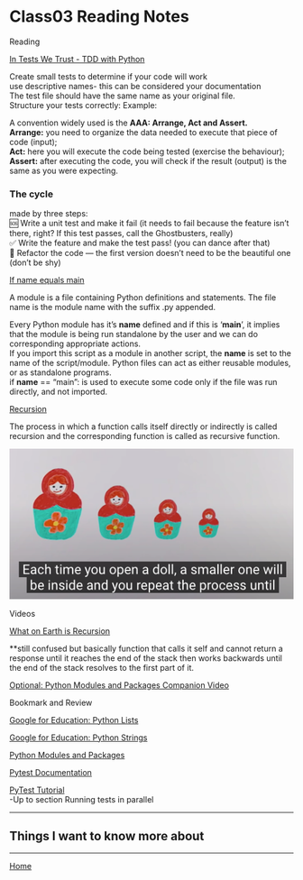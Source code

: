 # Class03 Reading Notes

Reading

[In Tests We Trust - TDD with Python](https://code.likeagirl.io/in-tests-we-trust-tdd-with-python-af69f47e6932)

Create small tests to determine if your code will work   
use descriptive names- this can be considered your documentation   
The test file should have the same name as your original file.   
Structure your tests correctly: Example:

A convention widely used is the **AAA: Arrange, Act and Assert.**   
**Arrange:** you need to organize the data needed to execute that piece of code (input);   
**Act:** here you will execute the code being tested (exercise the behaviour);   
**Assert:** after executing the code, you will check if the result (output) is the same as you were expecting.   

### The cycle
made by three steps:   
🆘 Write a unit test and make it fail (it needs to fail because the feature isn’t there, right? If this test passes, call the Ghostbusters, really)   
✅ Write the feature and make the test pass! (you can dance after that)   
🔵 Refactor the code — the first version doesn’t need to be the beautiful one (don’t be shy)   

[If name equals main](https://www.geeksforgeeks.org/what-does-the-if-__name__-__main__-do/)

A module is a file containing Python definitions and statements. The file name is the module name with the suffix .py appended. 

Every Python module has it’s __name__ defined and if this is ‘__main__’, it implies that the module is being run standalone by the user and we can do corresponding appropriate actions.   
If you import this script as a module in another script, the __name__ is set to the name of the script/module.
Python files can act as either reusable modules, or as standalone programs.   
if __name__ == “main”: is used to execute some code only if the file was run directly, and not imported.


[Recursion](https://www.geeksforgeeks.org/recursion/)

The process in which a function calls itself directly or indirectly is called recursion and the corresponding function is called as recursive function.   

<a href="https://youtu.be/YZcO_jRhvxs"><img src="./img/2022-04-19_18-03-41.png"></a>

Videos

[What on Earth is Recursion](https://www.youtube.com/watch?v=Mv9NEXX1VHc)

**still confused but basically function that calls it self and cannot return a response until it reaches the end of the stack then works backwards until the end of the stack resolves to the first part of it.

[Optional: Python Modules and Packages Companion Video](https://realpython.com/courses/python-modules-packages/)

Bookmark and Review

[Google for Education: Python Lists](https://developers.google.com/edu/python/lists)

[Google for Education: Python Strings](https://developers.google.com/edu/python/strings)

[Python Modules and Packages](https://realpython.com/python-modules-packages/)

[Pytest Documentation](https://docs.pytest.org/en/latest/)

[PyTest Tutorial](https://www.guru99.com/pytest-tutorial.html)  
-Up to section Running tests in parallel


----

## Things I want to know more about

----
[Home](https://github.com/MISalz/401_Reading_Notes/blob/main/README.md)